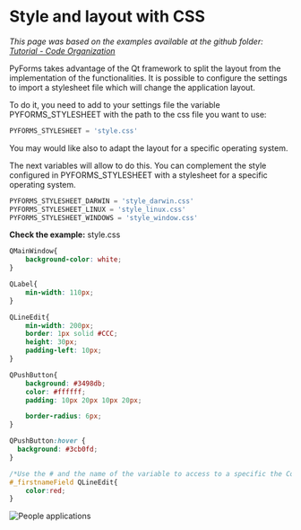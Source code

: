 # Style and layout with CSS

*This page was based on the examples available at the github folder: [Tutorial - Code Organization](https://github.com/UmSenhorQualquer/pyforms/tree/master/tutorials/3.CodeOrganization)*


PyForms takes advantage of the Qt framework to split the layout from the implementation of the functionalities.
It is possible to configure the settings to import a stylesheet file which will change the application layout.

To do it, you need to add to your settings file the variable PYFORMS_STYLESHEET with the path to the css file you want to use:

```python
PYFORMS_STYLESHEET = 'style.css'
```

You may would like also to adapt the layout for a specific operating system. 

The next variables will allow to do this. You can complement the style configured in PYFORMS_STYLESHEET with a stylesheet for a specific operating system.

```python
PYFORMS_STYLESHEET_DARWIN = 'style_darwin.css'
PYFORMS_STYLESHEET_LINUX = 'style_linux.css'
PYFORMS_STYLESHEET_WINDOWS = 'style_window.css'
```


**Check the example:** style.css
```css
QMainWindow{
	background-color: white;
}

QLabel{
	min-width: 110px;
}

QLineEdit{
	min-width: 200px;
	border: 1px solid #CCC;
	height: 30px;
	padding-left: 10px;
}

QPushButton{
	background: #3498db;
	color: #ffffff;
	padding: 10px 20px 10px 20px;

    border-radius: 6px;
}

QPushButton:hover {
  background: #3cb0fd;
}

/*Use the # and the name of the variable to access to a specific the Control*/
#_firstnameField QLineEdit{
	color:red;
}
```

![People applications](https://raw.githubusercontent.com/UmSenhorQualquer/pyforms/master/docs/imgs/getting-started-8.png?raw=true "Screen")
